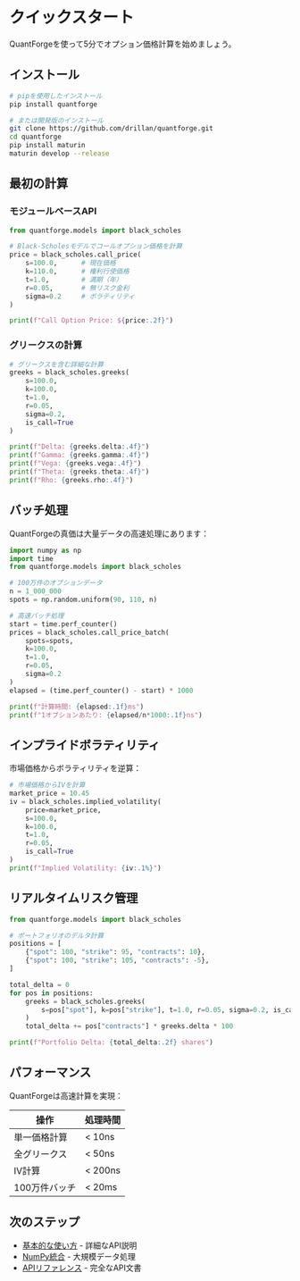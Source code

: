 # クイックスタート

QuantForgeを使って5分でオプション価格計算を始めましょう。

## インストール

```bash
# pipを使用したインストール
pip install quantforge

# または開発版のインストール
git clone https://github.com/drillan/quantforge.git
cd quantforge
pip install maturin
maturin develop --release
```

## 最初の計算

### モジュールベースAPI

```python
from quantforge.models import black_scholes

# Black-Scholesモデルでコールオプション価格を計算
price = black_scholes.call_price(
    s=100.0,      # 現在価格
    k=110.0,      # 権利行使価格
    t=1.0,        # 満期（年）
    r=0.05,       # 無リスク金利
    sigma=0.2     # ボラティリティ
)

print(f"Call Option Price: ${price:.2f}")
```

### グリークスの計算

```python
# グリークスを含む詳細な計算
greeks = black_scholes.greeks(
    s=100.0,
    k=100.0,
    t=1.0,
    r=0.05,
    sigma=0.2,
    is_call=True
)

print(f"Delta: {greeks.delta:.4f}")
print(f"Gamma: {greeks.gamma:.4f}")
print(f"Vega: {greeks.vega:.4f}")
print(f"Theta: {greeks.theta:.4f}")
print(f"Rho: {greeks.rho:.4f}")
```

## バッチ処理

QuantForgeの真価は大量データの高速処理にあります：

```python
import numpy as np
import time
from quantforge.models import black_scholes

# 100万件のオプションデータ
n = 1_000_000
spots = np.random.uniform(90, 110, n)

# 高速バッチ処理
start = time.perf_counter()
prices = black_scholes.call_price_batch(
    spots=spots,
    k=100.0,
    t=1.0,
    r=0.05,
    sigma=0.2
)
elapsed = (time.perf_counter() - start) * 1000

print(f"計算時間: {elapsed:.1f}ms")
print(f"1オプションあたり: {elapsed/n*1000:.1f}ns")
```

## インプライドボラティリティ

市場価格からボラティリティを逆算：

```python
# 市場価格からIVを計算
market_price = 10.45
iv = black_scholes.implied_volatility(
    price=market_price,
    s=100.0,
    k=100.0,
    t=1.0,
    r=0.05,
    is_call=True
)
print(f"Implied Volatility: {iv:.1%}")
```


## リアルタイムリスク管理

```python
from quantforge.models import black_scholes

# ポートフォリオのデルタ計算
positions = [
    {"spot": 100, "strike": 95, "contracts": 10},
    {"spot": 100, "strike": 105, "contracts": -5},
]

total_delta = 0
for pos in positions:
    greeks = black_scholes.greeks(
        s=pos["spot"], k=pos["strike"], t=1.0, r=0.05, sigma=0.2, is_call=True
    )
    total_delta += pos["contracts"] * greeks.delta * 100

print(f"Portfolio Delta: {total_delta:.2f} shares")
```

## パフォーマンス

QuantForgeは高速計算を実現：

| 操作 | 処理時間 |
|------|----------|
| 単一価格計算 | < 10ns |
| 全グリークス | < 50ns |
| IV計算 | < 200ns |
| 100万件バッチ | < 20ms |

## 次のステップ

- [基本的な使い方](user_guide/basic_usage.md) - 詳細なAPI説明
- [NumPy統合](user_guide/numpy_integration.md) - 大規模データ処理
- [APIリファレンス](api/python/index.md) - 完全なAPI文書
